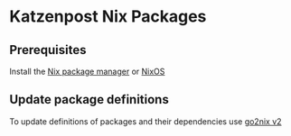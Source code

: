 # Katzenpost Nix Packages

## Prerequisites

Install the [Nix package manager](https://nixos.org/nix/download.html) or [NixOS](https://nixos.org/nixos/download.html)

## Update package definitions

To update definitions of packages and their dependencies use [go2nix v2](https://github.com/kamilchm/go2nix/tree/v2)
